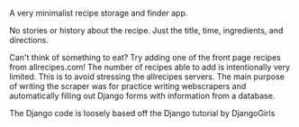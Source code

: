 A very minimalist recipe storage and finder app. 

No stories or history about the recipe. Just the title, time, ingredients, and directions. 

Can't think of something to eat? Try adding one of the front page recipes from allrecipes.com! 
The number of recipes able to add is intentionally very limited. This is to avoid stressing the allrecipes servers. 
The main purpose of writing the scraper was for practice writing webscrapers and automatically filling out Django forms with information from a database.

The Django code is loosely based off the Django tutorial by DjangoGirls